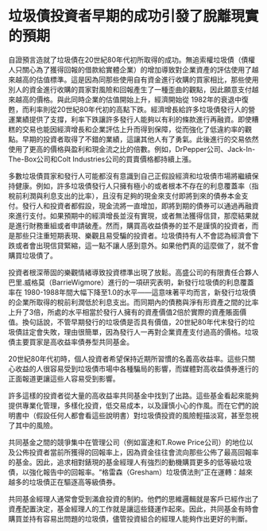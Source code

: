 # 垃圾債投資者早期的成功引發了脫離現實的預期

自證預言造就了垃圾債在20世紀80年代初所取得的成功。無追索權垃圾債（債權人只關心為了獲得回報的借款給實體企業）的增加導致對企業資產的評估使用了越來越高的估值標準。這是因為同那些使用自有資金進行收購的買家相比，那些使用別人的資金進行收購的買家對風險和回報產生了一種歪曲的觀點，因此願意支付越來越高的價格。與此同時企業的估值開始上升，經濟開始從 1982年的衰退中復甦，而利率則從20世紀80年代初的高點下跌。經濟增長給許多垃圾債發行人的營運業績提供了支撐，利率下跌讓許多發行人能夠以有利的條款進行再融資。即使糟糕的交易也能因經濟增長和企業評估上升而得到保障，從而強化了低違約率的觀點。早期的投資者取得了不錯的業績，這讓其他人有了勇氣。此後進行的交易依然使用了更高的價格與盈利和現金流之比的倍數。例如，DrPepper公司、Jack-In-The-Box公司和Colt Industries公司的買賣價格都持續上漲。

多數垃圾債買家和發行人可能都沒有意識到自己正假設經濟和垃圾債市場將繼續保持健康。例如，許多垃圾債發行人只擁有極小的或者根本不存在的利息覆蓋率（指稅前利潤與利息支出的比率），且沒有足夠的現金來支付即將到來的債券本金支付。發行人和投資者都假設，現金流將一直增加，即將到期的債券可以通過再融資來進行支付。如果預期中的經濟增長並沒有實現，或者無法獲得信貸，那麼結果就是進行財務重組或者申請破產。然而，購買高收益債券的並不是謹慎的投資者，而是那些只注重短期表現、樂觀且易受騙的投資者。垃圾債持有人不會認為經濟會下跌或者會出現信貸緊縮，這一點不讓人感到意外。如果他們真的這麼做了，就不會購買垃圾債了。

投資者根深蒂固的樂觀情緒導致投資標準出現了放鬆。高盛公司的有限責任合夥人巴里.威格莫（BarrieWigmore）進行的一項研究表明，新發行垃圾債的利息覆蓋率在 1980-1988年間大幅下降至1.0的水平——這意味著平均而言，新發行垃圾債的企業所取得的稅前利潤低於利息支出。而同期內的債務與淨有形資產之間的比率上升了3倍，所處的水平相當於發行人擁有的資產價值2倍於實際的資產賬面價值。換句話說，不管早期發行的垃圾債是否具有價值，20世紀80年代末發行的垃圾債註定會失敗，理由很簡單，因為發行人一再對企業資產支付過高的價格。垃圾債主要買家是高收益率債券型共同基金。

20世紀80年代初時，個人投資者希望保持近期所習慣的名義高收益率。這些只關心收益的人很容易受到垃圾債市場中各種騙局的影響，而媒體對高收益債券進行的正面報道更讓這些人容易受到影響。

許多這樣的投資者從大量的高收益率共同基金中找到了出路。這些基金看起來能夠提供專業化管理，多樣化投資，低交易成本，以及謹慎小心的作風。而在它們的說明書中（假設任何人都會看這些說明書）對垃圾債投資的風險輕描淡寫，甚至忽視了其中的風險。

共同基金之間的競爭集中在管理公司（例如富達和T.Rowe Price公司）的地位以及公佈投資者當前所獲得的回報率上，因為資金往往會流向那些公佈了最高回報率的基金。因此，追求相對錶現的基金經理人有強烈的動機購買更多的低等級垃圾債，以強化報告中的回報率。“格雷森（Gresham）垃圾債法則”正在運轉：越來越多的垃圾債正在驅逐高等級債券。

共同基金經理人通常會受到滿倉投資的制約。他們的思維邏輯就是客戶已經作出了資產配置決定，基金經理人的工作就是讓這些錢運作起來。因此，共同基金有時會購買並持有容易出問題的垃圾債，儘管投資組合的經理人能夠作出更好的判斷。


